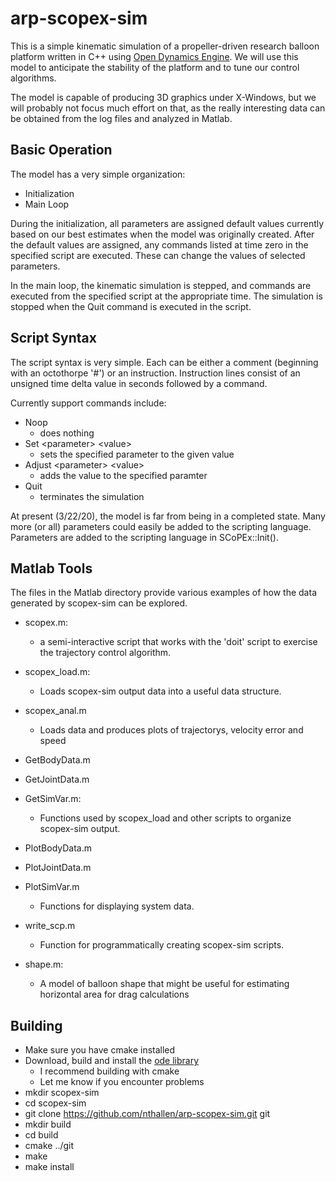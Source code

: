# arp-scopex-sim
This is a simple kinematic simulation of a propeller-driven research balloon
platform written in C++ using
[Open Dynamics Engine](http://ode.org/wiki/index.php?title=Manual).
We will use this model to anticipate the stability of the platform and to tune
our control algorithms.

The model is capable of producing 3D graphics under X-Windows, but we will
probably not focus much effort on that, as the really interesting data can
be obtained from the log files and analyzed in Matlab.

## Basic Operation

The model has a very simple organization:

  - Initialization
  - Main Loop
  
During the initialization, all parameters are assigned default values
currently based on our best estimates when the model was originally
created. After the default values are assigned, any commands listed
at time zero in the specified script are executed. These can change
the values of selected parameters.

In the main loop, the kinematic simulation is stepped, and commands are
executed from the specified script at the appropriate time. The simulation
is stopped when the Quit command is executed in the script.

## Script Syntax

The script syntax is very simple. Each can be either a comment
(beginning with an octothorpe '#') or an instruction. Instruction lines
consist of an unsigned time delta value in seconds followed by a command.

Currently support commands include:

  - Noop
    - does nothing
  - Set \<parameter> \<value>
    - sets the specified parameter to the given value
  - Adjust \<parameter> \<value>
    - adds the value to the specified paramter
  - Quit
    - terminates the simulation

At present (3/22/20), the model is far from being in a completed state.
Many more (or all) parameters could easily be added to the scripting
language. Parameters are added to the scripting language in
SCoPEx::Init().

## Matlab Tools

The files in the Matlab directory provide various examples of how the
data generated by scopex-sim can be explored.

  - scopex.m:
    - a semi-interactive script that works with the 'doit' script
      to exercise the trajectory control algorithm.

  - scopex_load.m:
    - Loads scopex-sim output data into a useful data structure.
  
  - scopex_anal.m
    - Loads data and produces plots of trajectorys, velocity error
      and speed

  - GetBodyData.m
  - GetJointData.m
  - GetSimVar.m:
    - Functions used by scopex_load and other scripts to organize
      scopex-sim output.

  - PlotBodyData.m
  - PlotJointData.m
  - PlotSimVar.m
    - Functions for displaying system data.

  - write_scp.m
    - Function for programmatically creating scopex-sim scripts.

  - shape.m:
    - A model of balloon shape that might be useful for estimating
      horizontal area for drag calculations
      
## Building
  - Make sure you have cmake installed
  - Download, build and install the [ode library](http://ode.org/wiki/index.php?title=Manual)
    - I recommend building with cmake
    - Let me know if you encounter problems
  - mkdir scopex-sim
  - cd scopex-sim
  - git clone https://github.com/nthallen/arp-scopex-sim.git git
  - mkdir build
  - cd build
  - cmake ../git
  - make
  - make install
